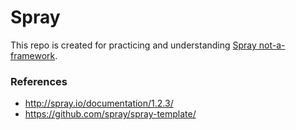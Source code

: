 # Spray

This repo is created for practicing and understanding 
[Spray not-a-framework](http://spray.io/introduction/what-is-spray/).

### References

- http://spray.io/documentation/1.2.3/
- https://github.com/spray/spray-template/